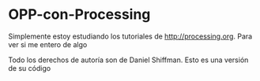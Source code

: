 OPP-con-Processing
==================

Simplemente estoy estudiando los tutoriales de http://processing.org. Para ver si me entero de algo

Todo los derechos de autoría son de Daniel Shiffman. Esto es una versión de su código
